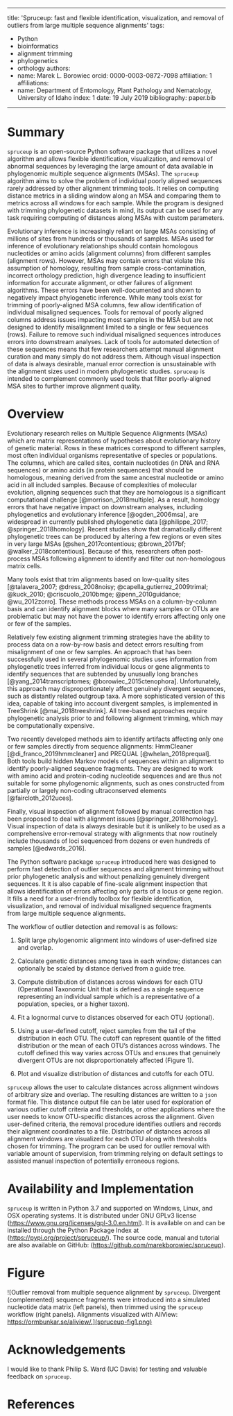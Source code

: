 
---
title: 'Spruceup: fast and flexible identification, visualization, and removal of outliers from large multiple sequence alignments'
tags:
  - Python
  - bioinformatics
  - alignment trimming
  - phylogenetics
  - orthology
authors:
  - name: Marek L. Borowiec
    orcid: 0000-0003-0872-7098
    affiliation: 1
affiliations:
 - name: Department of Entomology, Plant Pathology and Nematology, University of Idaho
   index: 1
date: 19 July 2019
bibliography: paper.bib
---

# Summary

``spruceup`` is an open-source Python software package that utilizes a novel algorithm and allows flexible identification, visualization, and removal of abnormal sequences by leveraging the large amount of data available in phylogenomic multiple sequence alignments (MSAs). The ``spruceup`` algorithm aims to solve the problem of individual poorly aligned sequences rarely addressed by other alignment trimming tools. It relies on computing distance metrics in a sliding window along an MSA and comparing them to metrics across all windows for each sample. While the program is designed with trimming phylogenetic datasets in mind, its output can be used for any task requiring computing of distances along MSAs with custom parameters.

Evolutionary inference is increasingly reliant on large MSAs consisting of millions of sites from hundreds or thousands of samples. MSAs used for inference of evolutionary relationships should contain homologous nucleotides or amino acids (alignment columns) from different samples (alignment rows). However, MSAs may contain errors that violate this assumption of homology, resulting from sample cross-contamination, incorrect orthology prediction, high divergence leading to insufficient information for accurate alignment, or other failures of alignment algorithms. These errors have been well-documented and shown to negatively impact phylogenetic inference. While many tools exist for trimming of poorly-aligned MSA columns, few allow identification of individual misaligned sequences. Tools for removal of poorly aligned columns address issues impacting most samples in the MSA but are not designed to identify misalignment limited to a single or few sequences (rows). Failure to remove such individual misaligned sequences introduces errors into downstream analyses. Lack of tools for automated detection of these sequences means that few researchers attempt manual alignment curation and many simply do not address them. Although visual inspection of data is always desirable, manual error correction is unsustainable with the alignment sizes used in modern phylogenetic studies. ``spruceup`` is intended to complement commonly used tools that filter poorly-aligned MSA sites to further improve alignment quality.

# Overview 

Evolutionary research relies on Multiple Sequence Alignments (MSAs) which are matrix representations of hypotheses about evolutionary history of genetic material. Rows in these matrices correspond to different samples, most often individual organisms representative of species or populations. The columns, which are called sites, contain nucleotides (in DNA and RNA sequences) or amino acids (in protein sequences) that should be homologous, meaning derived from the same ancestral nucleotide or amino acid in all included samples. Because of complexities of molecular evolution, aligning sequences such that they are homologous is a significant computational challenge [@morrison_2018multiple]. As a result, homology errors that have negative impact on downstream analyses, including phylogenetics and evolutionary inference [@ogden_2006msa], are widespread in currently published phylogenetic data [@philippe_2017; @springer_2018homology]. Recent studies show that dramatically different phylogenetic trees can be produced by altering a few regions or even sites in very large MSAs [@shen_2017contentious; @brown_2017bf; @walker_2018contentious]. Because of this, researchers often post-process MSAs following alignment to identify and filter out non-homologous matrix cells.

Many tools exist that trim alignments based on low-quality sites [@talavera_2007; @dress_2008noisy; @capella_gutierrez_2009trimal; @kuck_2010; @criscuolo_2010bmge; @penn_2010guidance; @wu_2012zorro]. These methods process MSAs on a column-by-column basis and can identify alignment blocks where many samples or OTUs are problematic but may not have the power to identify errors affecting only one or few of the samples.

Relatively few existing alignment trimming strategies have the ability to process data on a row-by-row basis and detect errors resulting from misalignment of one or few samples. An approach that has been successfully used in several phylogenomic studies uses information from phylogenetic trees inferred from individual locus or gene alignments to identify sequences that are subtended by unusually long branches [@yang_2014transcriptomes; @borowiec_2015ctenophora]. Unfortunately, this approach may disproportionately affect genuinely divergent sequences, such as distantly related outgroup taxa. A more sophisticated version of this idea, capable of taking into account divergent samples, is implemented in TreeShrink [@mai_2018treeshrink]. All tree-based approaches require phylogenetic analysis prior to and following alignment trimming, which may be computationally expensive.

Two recently developed methods aim to identify artifacts affecting only one or few samples directly from sequence alignments: HmmCleaner [@di_franco_2019hmmcleaner] and PREQUAL [@whelan_2018prequal]. Both tools build hidden Markov models of sequences within an alignment to identify poorly-aligned sequence fragments. They are designed to work with amino acid and protein-coding nucleotide sequences and are thus not suitable for some phylogenomic alignments, such as ones constructed from partially or largely non-coding ultraconserved elements [@faircloth_2012uces].

Finally, visual inspection of alignment followed by manual correction has been proposed to deal with alignment issues [@springer_2018homology]. Visual inspection of data is always desirable but it is unlikely to be used as a comprehensive error-removal strategy with alignments that now routinely include thousands of loci sequenced from dozens or even hundreds of samples [@edwards_2016].

The Python software package ``spruceup`` introduced here was designed to perform fast detection of outlier sequences and alignment trimming without prior phylogenetic analysis and without penalizing genuinely divergent sequences. It it is also capable of fine-scale alignment inspection that allows identification of errors affecting only parts of a locus or gene region. It fills a need for a user-friendly toolbox for flexible identification, visualization, and removal of individual misaligned sequence fragments from large multiple sequence alignments.

The workflow of outlier detection and removal is as follows: 

1. Split large phylogenomic alignment into windows of user-defined size and overlap.

2. Calculate genetic distances among taxa in each window; distances can optionally be scaled by distance derived from a guide tree.

3. Compute distribution of distances across windows for each OTU (Operational Taxonomic Unit that is defined as a single sequence representing an individual sample which is a representative of a population, species, or a higher taxon).

4. Fit a lognormal curve to distances observed for each OTU (optional).

5. Using a user-defined cutoff, reject samples from the tail of the distribution in each OTU. The cutoff can represent quantile of the fitted distribution or the mean of each OTU’s distances across windows. The cutoff defined this way varies across OTUs and ensures that genuinely divergent OTUs are not disproportionately affected (Figure 1).

6. Plot and visualize distribution of distances and cutoffs for each OTU.

``spruceup`` allows the user to calculate distances across alignment windows of arbitrary size and overlap. The resulting distances are written to a ``json`` format file. This distance output file can be later used for exploration of various outlier cutoff criteria and thresholds, or other applications where the user needs to know OTU-specific distances across the alignment. Given user-defined criteria, the removal procedure identifies outliers and records their alignment coordinates to a file. Distribution of distances across all alignment windows are visualized for each OTU along with thresholds chosen for trimming. The program can be used for outlier removal with variable amount of supervision, from trimming relying on default settings to assisted manual inspection of potentially erroneous regions.

# Availability and Implementation 

``spruceup`` is written in Python 3.7 and supported on Windows, Linux, and OSX operating systems. It is distributed under GNU GPLv3 license (https://www.gnu.org/licenses/gpl-3.0.en.html). It is available on and can be installed through the Python Package Index at (https://pypi.org/project/spruceup/). The source code, manual and tutorial are also available on GitHub: (https://github.com/marekborowiec/spruceup).

# Figure

![Outlier removal from multiple sequence alignment by ``spruceup``. Divergent (complemented) sequence fragments were introduced into a simulated nucleotide data matrix (left panels), then trimmed using the ``spruceup`` workflow (right panels). Alignments visualized with AliView: https://ormbunkar.se/aliview/.](spruceup-fig1.png)

# Acknowledgements

I would like to thank Philip S. Ward (UC Davis) for testing and valuable feedback on ``spruceup``.

# References